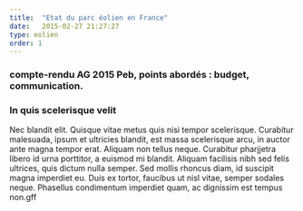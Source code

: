 ```yaml
---
title:  "Etat du parc éolien en France"
date:   2015-02-27 21:27:27
type: eolien
order: 1
---
```

### compte-rendu AG 2015 Peb, points abordés : budget, communication.

<!--fin-excerpt-->


### In quis scelerisque velit #
Nec blandit elit. Quisque vitae metus quis nisi tempor scelerisque. Curabitur malesuada, ipsum et ultricies blandit, est massa scelerisque arcu, in auctor ante magna tempor erat. Aliquam non tellus neque. Curabitur pharjjetra libero id urna porttitor, a euismod mi blandit. Aliquam facilisis nibh sed felis ultrices, quis dictum nulla semper. Sed mollis rhoncus diam, id suscipit magna imperdiet eu. Duis ex tortor, faucibus ut nisl vitae, semper sodales neque. Phasellus condimentum imperdiet quam, ac dignissim est tempus non.gff